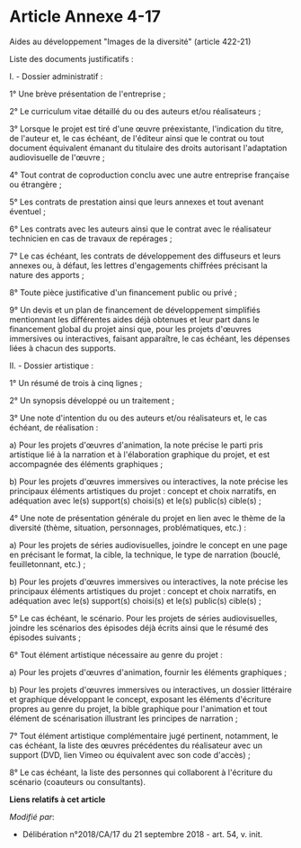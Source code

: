# Article Annexe 4-17

Aides au développement "Images de la diversité" (article 422-21)

Liste des documents justificatifs :

I. - Dossier administratif :

1° Une brève présentation de l'entreprise ;

2° Le curriculum vitae détaillé du ou des auteurs et/ou réalisateurs ;

3° Lorsque le projet est tiré d'une œuvre préexistante, l'indication du titre, de l'auteur et, le cas échéant, de l'éditeur
ainsi que le contrat ou tout document équivalent émanant du titulaire des droits autorisant l'adaptation audiovisuelle de
l'œuvre ;

4° Tout contrat de coproduction conclu avec une autre entreprise française ou étrangère ;

5° Les contrats de prestation ainsi que leurs annexes et tout avenant éventuel ;

6° Les contrats avec les auteurs ainsi que le contrat avec le réalisateur technicien en cas de travaux de repérages ;

7° Le cas échéant, les contrats de développement des diffuseurs et leurs annexes ou, à défaut, les lettres d'engagements
chiffrées précisant la nature des apports ;

8° Toute pièce justificative d'un financement public ou privé ;

9° Un devis et un plan de financement de développement simplifiés mentionnant les différentes aides déjà obtenues et leur
part dans le financement global du projet ainsi que, pour les projets d'œuvres immersives ou interactives, faisant
apparaître, le cas échéant, les dépenses liées à chacun des supports.

II. - Dossier artistique :

1° Un résumé de trois à cinq lignes ;

2° Un synopsis développé ou un traitement ;

3° Une note d'intention du ou des auteurs et/ou réalisateurs et, le cas échéant, de réalisation :

a) Pour les projets d'œuvres d'animation, la note précise le parti pris artistique lié à la narration et à l'élaboration
graphique du projet, et est accompagnée des éléments graphiques ;

b) Pour les projets d'œuvres immersives ou interactives, la note précise les principaux éléments artistiques du projet :
concept et choix narratifs, en adéquation avec le(s) support(s) choisi(s) et le(s) public(s) cible(s) ;

4° Une note de présentation générale du projet en lien avec le thème de la diversité (thème, situation, personnages,
problématiques, etc.) :

a) Pour les projets de séries audiovisuelles, joindre le concept en une page en précisant le format, la cible, la technique,
le type de narration (bouclé, feuilletonnant, etc.) ;

b) Pour les projets d'œuvres immersives ou interactives, la note précise les principaux éléments artistiques du projet :
concept et choix narratifs, en adéquation avec le(s) support(s) choisi(s) et le(s) public(s) cible(s) ;

5° Le cas échéant, le scénario. Pour les projets de séries audiovisuelles, joindre les scénarios des épisodes déjà écrits
ainsi que le résumé des épisodes suivants ;

6° Tout élément artistique nécessaire au genre du projet :

a) Pour les projets d'œuvres d'animation, fournir les éléments graphiques ;

b) Pour les projets d'œuvres immersives ou interactives, un dossier littéraire et graphique développant le concept, exposant
les éléments d'écriture propres au genre du projet, la bible graphique pour l'animation et tout élément de scénarisation
illustrant les principes de narration ;

7° Tout élément artistique complémentaire jugé pertinent, notamment, le cas échéant, la liste des œuvres précédentes du
réalisateur avec un support (DVD, lien Vimeo ou équivalent avec son code d'accès) ;

8° Le cas échéant, la liste des personnes qui collaborent à l'écriture du scénario (coauteurs ou consultants).

**Liens relatifs à cet article**

_Modifié par_:

  - Délibération n°2018/CA/17 du 21 septembre 2018 - art. 54, v. init.
